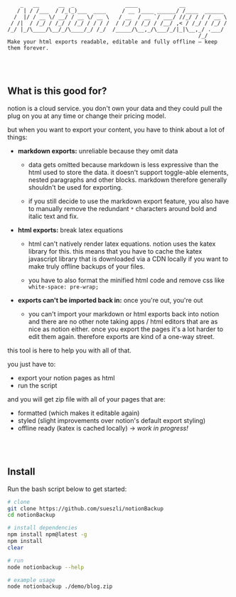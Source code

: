 ```
    _   __      __  _                ____             __
   / | / /___  / /_(_)___  ____     / __ )____ ______/ /____  ______
  /  |/ / __ \/ __/ / __ \/ __ \   / __  / __ `/ ___/ //_/ / / / __ \
 / /|  / /_/ / /_/ / /_/ / / / /  / /_/ / /_/ / /__/ ,< / /_/ / /_/ /
/_/ |_/\____/\__/_/\____/_/ /_/  /_____/\__,_/\___/_/|_|\__,_/ .___/
                                                            /_/
Make your html exports readable, editable and fully offline – keep them forever.
```

<br><br>

## What is this good for?

notion is a cloud service. you don't own your data and they could pull the plug on you at any time or change their pricing model.

but when you want to export your content, you have to think about a lot of things:

- **markdown exports:** unreliable because they omit data

  - data gets omitted because markdown is less expressive than the html used to store the data. it doesn't support toggle-able elements, nested paragraphs and other blocks. markdown therefore generally shouldn't be used for exporting.

  - if you still decide to use the markdown export feature, you also have to manually remove the redundant `*` characters around bold and italic text and fix.

- **html exports:** break latex equations

  - html can't natively render latex equations. notion uses the katex library for this. this means that you have to cache the katex javascript library that is downloaded via a CDN locally if you want to make truly offline backups of your files.
 
  - you have to also format the minified html code and remove css like `white-space: pre-wrap;`

- **exports can't be imported back in:** once you're out, you're out

  - you can't import your markdown or html exports back into notion and there are no other note taking apps / html editors that are as nice as notion either. once you export the pages it's a lot harder to edit them again. therefore exports are kind of a one-way street.

this tool is here to help you with all of that.

you just have to:

- export your notion pages as html
- run the script

and you will get zip file with all of your pages that are:

- formatted (which makes it editable again)
- styled (slight improvements over notion's default export styling)
- offline ready (katex is cached locally) → _work in progress!_

<br><br>


## Install

Run the bash script below to get started:

```bash
# clone
git clone https://github.com/sueszli/notionBackup
cd notionBackup

# install dependencies
npm install npm@latest -g
npm install
clear

# run
node notionbackup --help

# example usage
node notionbackup ./demo/blog.zip
```
